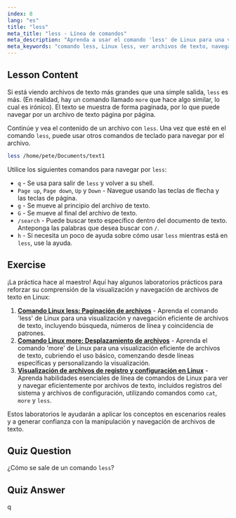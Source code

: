 ```yaml
---
index: 8
lang: "es"
title: "less"
meta_title: "less - Línea de comandos"
meta_description: "Aprenda a usar el comando 'less' de Linux para una visualización y navegación eficiente de archivos de texto. Domine la paginación, la búsqueda y la salida con esta guía para principiantes."
meta_keywords: "comando less, Linux less, ver archivos de texto, navegar archivos, tutorial de Linux, Linux para principiantes, guía de Linux"
---
```


## Lesson Content

Si está viendo archivos de texto más grandes que una simple salida, `less` es más. (En realidad, hay un comando llamado `more` que hace algo similar, lo cual es irónico). El texto se muestra de forma paginada, por lo que puede navegar por un archivo de texto página por página.

Continúe y vea el contenido de un archivo con `less`. Una vez que esté en el comando `less`, puede usar otros comandos de teclado para navegar por el archivo.

```bash
less /home/pete/Documents/text1
```

Utilice los siguientes comandos para navegar por `less`:

- `q` - Se usa para salir de `less` y volver a su shell.
- `Page up`, `Page down`, `Up` y `Down` - Navegue usando las teclas de flecha y las teclas de página.
- `g` - Se mueve al principio del archivo de texto.
- `G` - Se mueve al final del archivo de texto.
- `/search` - Puede buscar texto específico dentro del documento de texto. Anteponga las palabras que desea buscar con `/`.
- `h` - Si necesita un poco de ayuda sobre cómo usar `less` mientras está en `less`, use la ayuda.

## Exercise

¡La práctica hace al maestro! Aquí hay algunos laboratorios prácticos para reforzar su comprensión de la visualización y navegación de archivos de texto en Linux:

1. **[Comando Linux less: Paginación de archivos](https://labex.io/es/labs/linux-linux-less-command-file-paging-214301)** - Aprenda el comando 'less' de Linux para una visualización y navegación eficiente de archivos de texto, incluyendo búsqueda, números de línea y coincidencia de patrones.
2. **[Comando Linux more: Desplazamiento de archivos](https://labex.io/es/labs/linux-linux-more-command-file-scrolling-214299)** - Aprenda el comando 'more' de Linux para una visualización eficiente de archivos de texto, cubriendo el uso básico, comenzando desde líneas específicas y personalizando la visualización.
3. **[Visualización de archivos de registro y configuración en Linux](https://labex.io/es/labs/linux-viewing-log-and-configuration-files-in-linux-387914)** - Aprenda habilidades esenciales de línea de comandos de Linux para ver y navegar eficientemente por archivos de texto, incluidos registros del sistema y archivos de configuración, utilizando comandos como `cat`, `more` y `less`.

Estos laboratorios le ayudarán a aplicar los conceptos en escenarios reales y a generar confianza con la manipulación y navegación de archivos de texto.

## Quiz Question

¿Cómo se sale de un comando `less`?

## Quiz Answer

q